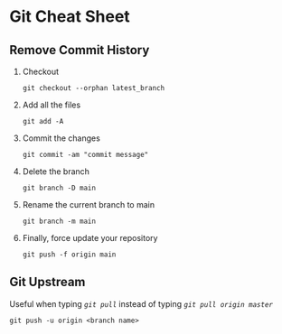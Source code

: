 # Git Cheat Sheet

## Remove Commit History

1.  Checkout

    `git checkout --orphan latest_branch`
2.  Add all the files

    `git add -A`
3.  Commit the changes

    `git commit -am "commit message"`
4.  Delete the branch

    `git branch -D main`
5.  Rename the current branch to main

    `git branch -m main`
6.  Finally, force update your repository

    `git push -f origin main`

## Git Upstream

Useful when typing _`git pull`_ instead of typing _`git pull origin master`_&#x20;

```
git push -u origin <branch name>
```
